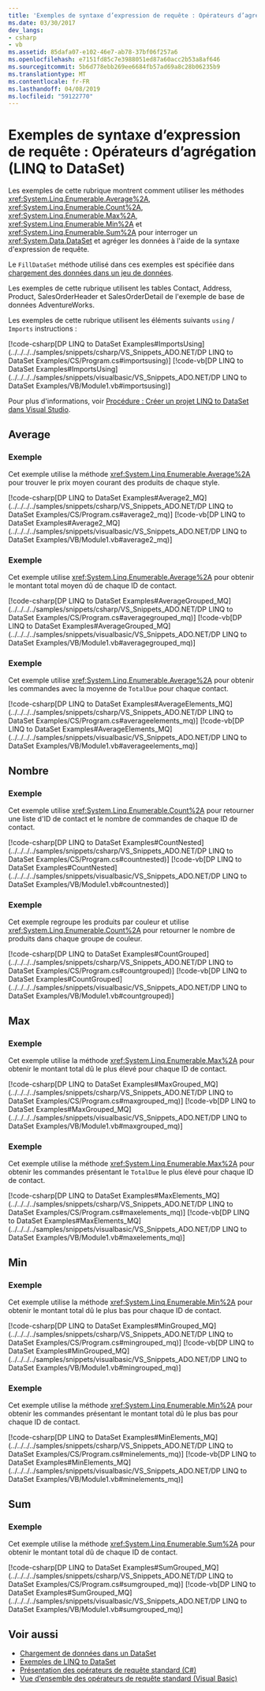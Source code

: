 ```yaml
---
title: 'Exemples de syntaxe d’expression de requête : Opérateurs d’agrégation (LINQ to DataSet)'
ms.date: 03/30/2017
dev_langs:
- csharp
- vb
ms.assetid: 85dafa07-e102-46e7-ab78-37bf06f257a6
ms.openlocfilehash: e7151fd85c7e3988051ed87a60acc2b53a8af646
ms.sourcegitcommit: 5b6d778ebb269ee6684fb57ad69a8c28b06235b9
ms.translationtype: MT
ms.contentlocale: fr-FR
ms.lasthandoff: 04/08/2019
ms.locfileid: "59122770"
---
```

# <a name="query-expression-syntax-examples-aggregate-operators-linq-to-dataset"></a>Exemples de syntaxe d’expression de requête : Opérateurs d’agrégation (LINQ to DataSet)
Les exemples de cette rubrique montrent comment utiliser les méthodes <xref:System.Linq.Enumerable.Average%2A>, <xref:System.Linq.Enumerable.Count%2A>, <xref:System.Linq.Enumerable.Max%2A>, <xref:System.Linq.Enumerable.Min%2A> et <xref:System.Linq.Enumerable.Sum%2A> pour interroger un <xref:System.Data.DataSet> et agréger les données à l'aide de la syntaxe d'expression de requête.  
  
 Le `FillDataSet` méthode utilisé dans ces exemples est spécifiée dans [chargement des données dans un jeu de données](../../../../docs/framework/data/adonet/loading-data-into-a-dataset.md).  
  
 Les exemples de cette rubrique utilisent les tables Contact, Address, Product, SalesOrderHeader et SalesOrderDetail de l'exemple de base de données AdventureWorks.  
  
 Les exemples de cette rubrique utilisent les éléments suivants `using` / `Imports` instructions :  
  
 [!code-csharp[DP LINQ to DataSet Examples#ImportsUsing](../../../../samples/snippets/csharp/VS_Snippets_ADO.NET/DP LINQ to DataSet Examples/CS/Program.cs#importsusing)]
 [!code-vb[DP LINQ to DataSet Examples#ImportsUsing](../../../../samples/snippets/visualbasic/VS_Snippets_ADO.NET/DP LINQ to DataSet Examples/VB/Module1.vb#importsusing)]  
  
 Pour plus d'informations, voir [Procédure : Créer un projet LINQ to DataSet dans Visual Studio](../../../../docs/framework/data/adonet/how-to-create-a-linq-to-dataset-project-in-vs.md).  
  
## <a name="average"></a>Average  
  
### <a name="example"></a>Exemple  
 Cet exemple utilise la méthode <xref:System.Linq.Enumerable.Average%2A> pour trouver le prix moyen courant des produits de chaque style.  
  
 [!code-csharp[DP LINQ to DataSet Examples#Average2_MQ](../../../../samples/snippets/csharp/VS_Snippets_ADO.NET/DP LINQ to DataSet Examples/CS/Program.cs#average2_mq)]
 [!code-vb[DP LINQ to DataSet Examples#Average2_MQ](../../../../samples/snippets/visualbasic/VS_Snippets_ADO.NET/DP LINQ to DataSet Examples/VB/Module1.vb#average2_mq)]  
  
### <a name="example"></a>Exemple  
 Cet exemple utilise <xref:System.Linq.Enumerable.Average%2A> pour obtenir le montant total moyen dû de chaque ID de contact.  
  
 [!code-csharp[DP LINQ to DataSet Examples#AverageGrouped_MQ](../../../../samples/snippets/csharp/VS_Snippets_ADO.NET/DP LINQ to DataSet Examples/CS/Program.cs#averagegrouped_mq)]
 [!code-vb[DP LINQ to DataSet Examples#AverageGrouped_MQ](../../../../samples/snippets/visualbasic/VS_Snippets_ADO.NET/DP LINQ to DataSet Examples/VB/Module1.vb#averagegrouped_mq)]  
  
### <a name="example"></a>Exemple  
 Cet exemple utilise <xref:System.Linq.Enumerable.Average%2A> pour obtenir les commandes avec la moyenne de `TotalDue` pour chaque contact.  
  
 [!code-csharp[DP LINQ to DataSet Examples#AverageElements_MQ](../../../../samples/snippets/csharp/VS_Snippets_ADO.NET/DP LINQ to DataSet Examples/CS/Program.cs#averageelements_mq)]
 [!code-vb[DP LINQ to DataSet Examples#AverageElements_MQ](../../../../samples/snippets/visualbasic/VS_Snippets_ADO.NET/DP LINQ to DataSet Examples/VB/Module1.vb#averageelements_mq)]  
  
## <a name="count"></a>Nombre  
  
### <a name="example"></a>Exemple  
 Cet exemple utilise <xref:System.Linq.Enumerable.Count%2A> pour retourner une liste d'ID de contact et le nombre de commandes de chaque ID de contact.  
  
 [!code-csharp[DP LINQ to DataSet Examples#CountNested](../../../../samples/snippets/csharp/VS_Snippets_ADO.NET/DP LINQ to DataSet Examples/CS/Program.cs#countnested)]
 [!code-vb[DP LINQ to DataSet Examples#CountNested](../../../../samples/snippets/visualbasic/VS_Snippets_ADO.NET/DP LINQ to DataSet Examples/VB/Module1.vb#countnested)]  
  
### <a name="example"></a>Exemple  
 Cet exemple regroupe les produits par couleur et utilise <xref:System.Linq.Enumerable.Count%2A> pour retourner le nombre de produits dans chaque groupe de couleur.  
  
 [!code-csharp[DP LINQ to DataSet Examples#CountGrouped](../../../../samples/snippets/csharp/VS_Snippets_ADO.NET/DP LINQ to DataSet Examples/CS/Program.cs#countgrouped)]
 [!code-vb[DP LINQ to DataSet Examples#CountGrouped](../../../../samples/snippets/visualbasic/VS_Snippets_ADO.NET/DP LINQ to DataSet Examples/VB/Module1.vb#countgrouped)]  
  
## <a name="max"></a>Max  
  
### <a name="example"></a>Exemple  
 Cet exemple utilise la méthode <xref:System.Linq.Enumerable.Max%2A> pour obtenir le montant total dû le plus élevé pour chaque ID de contact.  
  
 [!code-csharp[DP LINQ to DataSet Examples#MaxGrouped_MQ](../../../../samples/snippets/csharp/VS_Snippets_ADO.NET/DP LINQ to DataSet Examples/CS/Program.cs#maxgrouped_mq)]
 [!code-vb[DP LINQ to DataSet Examples#MaxGrouped_MQ](../../../../samples/snippets/visualbasic/VS_Snippets_ADO.NET/DP LINQ to DataSet Examples/VB/Module1.vb#maxgrouped_mq)]  
  
### <a name="example"></a>Exemple  
 Cet exemple utilise la méthode <xref:System.Linq.Enumerable.Max%2A> pour obtenir les commandes présentant le `TotalDue` le plus élevé pour chaque ID de contact.  
  
 [!code-csharp[DP LINQ to DataSet Examples#MaxElements_MQ](../../../../samples/snippets/csharp/VS_Snippets_ADO.NET/DP LINQ to DataSet Examples/CS/Program.cs#maxelements_mq)]
 [!code-vb[DP LINQ to DataSet Examples#MaxElements_MQ](../../../../samples/snippets/visualbasic/VS_Snippets_ADO.NET/DP LINQ to DataSet Examples/VB/Module1.vb#maxelements_mq)]  
  
## <a name="min"></a>Min  
  
### <a name="example"></a>Exemple  
 Cet exemple utilise la méthode <xref:System.Linq.Enumerable.Min%2A> pour obtenir le montant total dû le plus bas pour chaque ID de contact.  
  
 [!code-csharp[DP LINQ to DataSet Examples#MinGrouped_MQ](../../../../samples/snippets/csharp/VS_Snippets_ADO.NET/DP LINQ to DataSet Examples/CS/Program.cs#mingrouped_mq)]
 [!code-vb[DP LINQ to DataSet Examples#MinGrouped_MQ](../../../../samples/snippets/visualbasic/VS_Snippets_ADO.NET/DP LINQ to DataSet Examples/VB/Module1.vb#mingrouped_mq)]  
  
### <a name="example"></a>Exemple  
 Cet exemple utilise la méthode <xref:System.Linq.Enumerable.Min%2A> pour obtenir les commandes présentant le montant total dû le plus bas pour chaque ID de contact.  
  
 [!code-csharp[DP LINQ to DataSet Examples#MinElements_MQ](../../../../samples/snippets/csharp/VS_Snippets_ADO.NET/DP LINQ to DataSet Examples/CS/Program.cs#minelements_mq)]
 [!code-vb[DP LINQ to DataSet Examples#MinElements_MQ](../../../../samples/snippets/visualbasic/VS_Snippets_ADO.NET/DP LINQ to DataSet Examples/VB/Module1.vb#minelements_mq)]  
  
## <a name="sum"></a>Sum  
  
### <a name="example"></a>Exemple  
 Cet exemple utilise la méthode <xref:System.Linq.Enumerable.Sum%2A> pour obtenir le montant total dû de chaque ID de contact.  
  
 [!code-csharp[DP LINQ to DataSet Examples#SumGrouped_MQ](../../../../samples/snippets/csharp/VS_Snippets_ADO.NET/DP LINQ to DataSet Examples/CS/Program.cs#sumgrouped_mq)]
 [!code-vb[DP LINQ to DataSet Examples#SumGrouped_MQ](../../../../samples/snippets/visualbasic/VS_Snippets_ADO.NET/DP LINQ to DataSet Examples/VB/Module1.vb#sumgrouped_mq)]  
  
## <a name="see-also"></a>Voir aussi

- [Chargement de données dans un DataSet](../../../../docs/framework/data/adonet/loading-data-into-a-dataset.md)
- [Exemples de LINQ to DataSet](../../../../docs/framework/data/adonet/linq-to-dataset-examples.md)
- [Présentation des opérateurs de requête standard (C#)](../../../csharp/programming-guide/concepts/linq/standard-query-operators-overview.md)
- [Vue d’ensemble des opérateurs de requête standard (Visual Basic)](../../../visual-basic/programming-guide/concepts/linq/standard-query-operators-overview.md)
